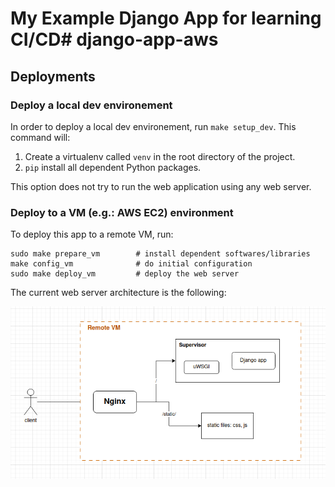 # My Example Django App for learning CI/CD# django-app-aws

## Deployments

### Deploy a local dev environement

In order to deploy a local dev environement, run `make setup_dev`.
This command will:

1. Create a virtualenv called `venv` in the root directory of the project.
2. `pip` install all dependent Python packages.

This option does not try to run the web application using any web server.


### Deploy to a VM (e.g.: AWS EC2) environment

To deploy this app to a remote VM, run:

```
sudo make prepare_vm        # install dependent softwares/libraries
make config_vm              # do initial configuration
sudo make deploy_vm         # deploy the web server
```

The current web server architecture is the following:

![architecture on VM](readme-architecture.png)